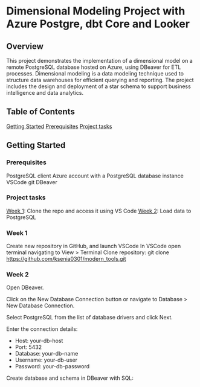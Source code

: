 # Dimensional Modeling Project with Azure Postgre, dbt Core and Looker

## Overview

This project demonstrates the implementation of a dimensional model on a remote PostgreSQL database hosted on Azure, using DBeaver for ETL processes. Dimensional modeling is a data modeling technique used to structure data warehouses for efficient querying and reporting. The project includes the design and deployment of a star schema to support business intelligence and data analytics.

## Table of Contents

[Getting Started](#getting-started)
[Prerequisites](#prerequisites)
[Project tasks](#project-tasks)

## Getting Started

### Prerequisites
PostgreSQL client
Azure account with a PostgreSQL database instance
VSCode
git
DBeaver

### Project tasks
[Week 1](#Week1): Clone the repo and access it using VS Code
[Week 2](#week-2): Load data to PostgreSQL

### Week 1
Create new repository in GitHub, and launch VSCode
In VSCode open terminal  navigating to View > Terminal
Clone repository: git clone https://github.com/ksenia0301/modern_tools.git

### Week 2
Open DBeaver.

Click on the New Database Connection button or navigate to Database > New Database Connection.

Select PostgreSQL from the list of database drivers and click Next.

Enter the connection details:

   - Host: your-db-host
   - Port: 5432
   - Database: your-db-name
   - Username: your-db-user
   - Password: your-db-password

Create database and schema in DBeaver with SQL:

